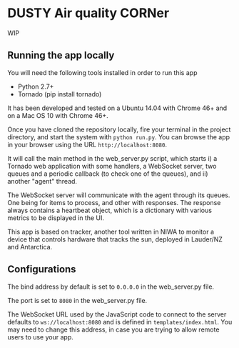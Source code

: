 # DUSTY Air quality CORNer

WIP

## Running the app locally

You will need the following tools installed in order to run this app

- Python 2.7+
- Tornado (pip install tornado)

It has been developed and tested on a Ubuntu 14.04 with Chrome 46+ and on a Mac OS 10 with Chrome 46+.

Once you have cloned the repository locally, fire your terminal in the project directory, and start the system with `python run.py`. You can browse the app in your browser using the URL `http://localhost:8080`.

It will call the main method in the web_server.py script, which starts i) a Tornado web application with some handlers, a WebSocket server, two queues and a periodic callback (to check one of the queues), and ii) another "agent" thread.

The WebSocket server will communicate with the agent through its queues. One being for items to process, and other with responses. The response always contains a heartbeat object, which is a dictionary with various metrics to be displayed in the UI.

This app is based on tracker, another tool written in NIWA to monitor a device that controls hardware that tracks the sun, deployed in Lauder/NZ and Antarctica.

## Configurations

The bind address by default is set to `0.0.0.0` in the web_server.py file.

The port is set to `8080` in the web_server.py file.

The WebSocket URL used by the JavaScript code to connect to the server defaults to `ws://localhost:8080` and is defined in `templates/index.html`. You may need to change this address, in case you are trying to allow remote users to use your app.
